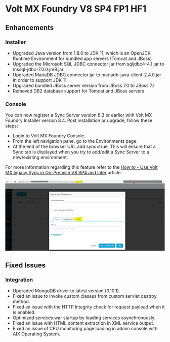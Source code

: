                           

Volt MX  Foundry V8 SP4 FP1 HF1
==========================

Enhancements
------------

### Installer

*   Upgraded Java version from 1.8.0 to JDK 11, which is an OpenJDK Runtime Environment for bundled app servers (Tomcat and JBoss)
*   Upgraded the Microsoft SQL JDBC connector jar from sqljdbc4-4.1.jar to mssql-jdbc-7.0.0.jre8.jar
*   Upgraded MariaDB JDBC connector jar to mariadb-java-client-2.4.0.jar in order to support JDK 11
*   Upgraded bundled JBoss server version from JBoss 7.0 to JBoss 7.1
*   Removed DB2 database support for Tomcat and JBoss servers

### Console

You can now register a Sync Server version 8.3 or earlier with Volt MX Foundry Installer version 8.4. Post installation or upgrade, follow these steps:

*   Login to Volt MX Foundry Console
*   From the left navigation pane, go to the Environments page.
*   At the end of the browser URL add sync=true. This will ensure that a Sync tab is displayed when you try to add/edit a Sync Server to a new/existing environment.

For more information regarding this feature refer to the [How to - Use Volt MX legacy Sync in On-Premise V8 SP4 and later](https://support.hcltechsw.com/csm?id=kb_article&sysparm_article=KB0083443) article.

![](../Resources/Images/addsyncquery.PNG)

Fixed Issues
------------

### Integration

*   Upgraded MongoDB driver to latest version (3.10.1).
*   Fixed an issue to invoke custom classes from custom servlet destroy method.
*   Fixed an issue with the HTTP Integrity check for request payload when it is enabled.
*   Optimized services.war startup by loading services asynchronously.
*   Fixed an issue with HTML content extraction in XML service output.
*   Fixed an issue of CPU monitoring page loading in admin console with AIX Operating System.
